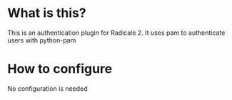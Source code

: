 # What is this?
This is an authentication plugin for Radicale 2. It uses pam to authenticate users with python-pam
# How to configure
No configuration is needed
